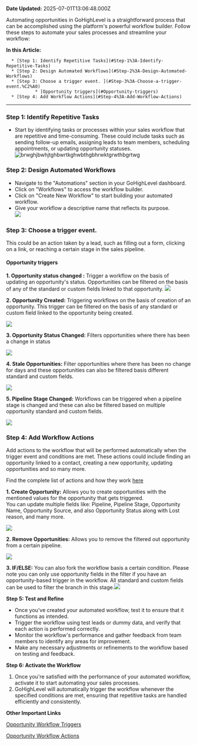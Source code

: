 **Date Updated:** 2025-07-01T13:06:48.000Z

Automating opportunities in GoHighLevel is a straightforward process that can be accomplished using the platform's powerful workflow builder. Follow these steps to automate your sales processes and streamline your workflow:

  
**In this Article:**

  
      * [Step 1: Identify Repetitive Tasks](#Step-1%3A-Identify-Repetitive-Tasks)
      * [Step 2: Design Automated Workflows](#Step-2%3A-Design-Automated-Workflows)
      * [Step 3: Choose a trigger event. ](#Step-3%3A-Choose-a-trigger-event.%C2%A0)  
               * [Opportunity triggers](#Opportunity-triggers)
      * [Step 4: Add Workflow Actions](#Step-4%3A-Add-Workflow-Actions)

---

### **Step 1: Identify Repetitive Tasks**

* Start by identifying tasks or processes within your sales workflow that are repetitive and time-consuming. These could include tasks such as sending follow-up emails, assigning leads to team members, scheduling appointments, or updating opportunity statuses.  
![brwghjbwhjtghbwrtkghwbthgbhrwktgrwthbgrtwg](https://s3.amazonaws.com/cdn.freshdesk.com/data/helpdesk/attachments/production/155010156952/original/KhO2gWjWScXA-SzbbcTttt7UT7HXchMFlg.png?1697438139)

  
### **Step 2: Design Automated Workflows**

* Navigate to the "Automations" section in your GoHighLevel dashboard.
* Click on "Workflows" to access the workflow builder.
* Click on "Create New Workflow" to start building your automated workflow.
* Give your workflow a descriptive name that reflects its purpose.  
![](https://s3.amazonaws.com/cdn.freshdesk.com/data/helpdesk/attachments/production/155021665988/original/J7nioiGa09D789uxeoQ_rFusROla3twvYQ.png?1709034966)

### **Step 3: Choose a trigger event.** 

This could be an action taken by a lead, such as filling out a form, clicking on a link, or reaching a certain stage in the sales pipeline.

####   

#### **Opportunity triggers**

  
**1\. Opportunity status changed :** Trigger a workflow on the basis of updating an opportunity's status. Opportunities can be filtered on the basis of any of the standard or custom fields linked to that opportunity. **![](https://s3.amazonaws.com/cdn.freshdesk.com/data/helpdesk/attachments/production/155021666627/original/ei9zp4_EHZ1Z-hGuW6almLWjBUNdcsk6ew.png?1709035117)**

  
**2\. Opportunity Created:** Triggering workflows on the basis of creation of an opportunity. This trigger can be filtered on the basis of any standard or custom field linked to the opportunity being created.

**![](https://s3.amazonaws.com/cdn.freshdesk.com/data/helpdesk/attachments/production/155021667096/original/d_hxWB0vd-XSz-pD3-1xoJNvRNqyQ3Rbiw.png?1709035248)**

  
**3\. Opportunity Status Changed:** Filters opportunities where there has been a change in status

**![](https://s3.amazonaws.com/cdn.freshdesk.com/data/helpdesk/attachments/production/155021667978/original/XW2G-kzsr091xEeRj-VkstOktx8rivwxXw.jpeg?1709035592)**  

**4\. Stale Opportunities:** Filter opportunities where there has been no change for <X> days and these opportunities can also be filtered basis different standard and custom fields. 

  
**![](https://s3.amazonaws.com/cdn.freshdesk.com/data/helpdesk/attachments/production/155021667948/original/sAE7q5SfCU2-8JIUUyUZMSl8ei9ClDHS4w.jpeg?1709035579)**

**5\. Pipeline Stage Changed:** Workflows can be triggered when a pipeline stage is changed and these can also be filtered based on multiple opportunity standard and custom fields. 

![](https://s3.amazonaws.com/cdn.freshdesk.com/data/helpdesk/attachments/production/155021668117/original/ZpZSVBPbx6b8hFgLgRXNFUwd1GFhGEEOLg.png?1709035662)

### **Step 4: Add Workflow Actions**

Add actions to the workflow that will be performed automatically when the trigger event and conditions are met. These actions could include finding an opportunity linked to a contact, creating a new opportunity, updating opportunities and so many more.

Find the complete list of actions and how they work [here](https://help.gohighlevel.com/en/support/solutions/folders/155000000755)

  
**1\. Create Opportunity:** Allows you to create opportunities with the mentioned values for the opportunity that gets triggered.  
You can update multiple fields like: Pipeline, Pipeline Stage, Opportunity Name, Opportunity Source, and also Opportunity Status along with Lost reason, and many more. 

![](https://s3.amazonaws.com/cdn.freshdesk.com/data/helpdesk/attachments/production/155049128472/original/PdvVPLQhdichoAHpFm5zPbgyjvYuIAyeGA.png?1751355397)

  
**2\. Remove Opportunities:** Allows you to remove the filtered out opportunity from a certain pipeline. 

  
![](https://s3.amazonaws.com/cdn.freshdesk.com/data/helpdesk/attachments/production/155021669415/original/cYDjXPDEbllY9A40s98f4468krYYBJV9Rw.png?1709036119)

  
**3\. IF/ELSE:** You can also fork the workflow basis a certain condition. Please note you can only use opportunity fields in the filter if you have an opportunity-based trigger in the workflow. All standard and custom fields can be used to filter the branch in this stage.![](https://s3.amazonaws.com/cdn.freshdesk.com/data/helpdesk/attachments/production/155021669650/original/5rgwh_s9XpHIew2e7FHP7zCbDqieglIdsQ.png?1709036227)  

  
**Step 5: Test and Refine**

* Once you've created your automated workflow, test it to ensure that it functions as intended.
* Trigger the workflow using test leads or dummy data, and verify that each action is performed correctly.
* Monitor the workflow's performance and gather feedback from team members to identify any areas for improvement.
* Make any necessary adjustments or refinements to the workflow based on testing and feedback.

**Step 6: Activate the Workflow**

1. Once you're satisfied with the performance of your automated workflow, activate it to start automating your sales processes.
2. GoHighLevel will automatically trigger the workflow whenever the specified conditions are met, ensuring that repetitive tasks are handled efficiently and consistently.

**Other Important Links**

  
[Opportunity Workflow Triggers](https://help.gohighlevel.com/en/support/solutions/folders/155000000739)

[Opportunity Workflow Actions](https://help.gohighlevel.com/en/support/solutions/folders/155000000755)

###   